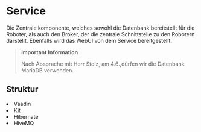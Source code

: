 # Service

Die Zentrale komponente, welches sowohl die Datenbank bereitstellt für die Roboter, als auch den Broker,
der die zentrale Schnittstelle zu den Robotern darstellt. Ebenfalls wird das WebUI von dem Service bereitgestellt.

> **important Information**
> 
> Nach Absprache mit Herr Stolz, am 4.6.,dürfen wir die Datenbank MariaDB verwenden.

## Struktur

<list>
<li>Vaadin</li>
<li>Kit</li>
<li>Hibernate</li>
<li>HiveMQ</li>
</list>




